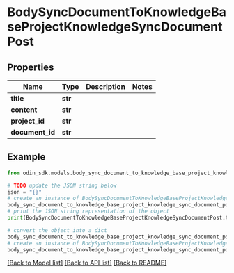 # BodySyncDocumentToKnowledgeBaseProjectKnowledgeSyncDocumentPost


## Properties

Name | Type | Description | Notes
------------ | ------------- | ------------- | -------------
**title** | **str** |  | 
**content** | **str** |  | 
**project_id** | **str** |  | 
**document_id** | **str** |  | 

## Example

```python
from odin_sdk.models.body_sync_document_to_knowledge_base_project_knowledge_sync_document_post import BodySyncDocumentToKnowledgeBaseProjectKnowledgeSyncDocumentPost

# TODO update the JSON string below
json = "{}"
# create an instance of BodySyncDocumentToKnowledgeBaseProjectKnowledgeSyncDocumentPost from a JSON string
body_sync_document_to_knowledge_base_project_knowledge_sync_document_post_instance = BodySyncDocumentToKnowledgeBaseProjectKnowledgeSyncDocumentPost.from_json(json)
# print the JSON string representation of the object
print(BodySyncDocumentToKnowledgeBaseProjectKnowledgeSyncDocumentPost.to_json())

# convert the object into a dict
body_sync_document_to_knowledge_base_project_knowledge_sync_document_post_dict = body_sync_document_to_knowledge_base_project_knowledge_sync_document_post_instance.to_dict()
# create an instance of BodySyncDocumentToKnowledgeBaseProjectKnowledgeSyncDocumentPost from a dict
body_sync_document_to_knowledge_base_project_knowledge_sync_document_post_from_dict = BodySyncDocumentToKnowledgeBaseProjectKnowledgeSyncDocumentPost.from_dict(body_sync_document_to_knowledge_base_project_knowledge_sync_document_post_dict)
```
[[Back to Model list]](../README.md#documentation-for-models) [[Back to API list]](../README.md#documentation-for-api-endpoints) [[Back to README]](../README.md)


